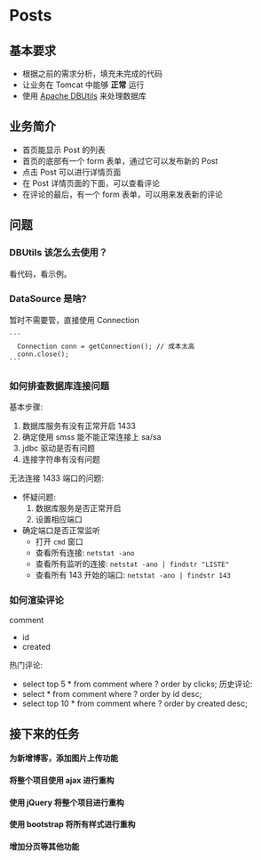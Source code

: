 # Posts

## 基本要求

- 根据之前的需求分析，填充未完成的代码
- 让业务在 Tomcat 中能够 **正常** 运行
- 使用 [Apache DBUtils](https://mvnrepository.com/search?q=dbutils) 来处理数据库

## 业务简介

- 首页能显示 Post 的列表
- 首页的底部有一个 form 表单，通过它可以发布新的 Post
- 点击 Post 可以进行详情页面
- 在 Post 详情页面的下面，可以查看评论
- 在评论的最后，有一个 form 表单，可以用来发表新的评论

## 问题
### DBUtils 该怎么去使用？

看代码，看示例。

### DataSource 是啥?

暂时不需要管，直接使用 Connection

    ```
      Connection conn = getConnection(); // 成本太高
      conn.close();
    ```
### 如何排查数据库连接问题

基本步骤:
1. 数据库服务有没有正常开启  1433
2. 确定使用 smss 能不能正常连接上 sa/sa
3. jdbc 驱动是否有问题
4. 连接字符串有没有问题

无法连接 1433 端口的问题:
- 怀疑问题:
  1. 数据库服务是否正常开启
  2. 设置相应端口
- 确定端口是否正常监听
  + 打开 `cmd` 窗口
  + 查看所有连接: `netstat -ano`
  + 查看所有监听的连接: `netstat -ano | findstr "LISTE"`
  + 查看所有 143 开始的端口: `netstat -ano | findstr 143`
  
### 如何渲染评论

comment
- id
- created 

热门评论:
- select top 5 * from comment where ? order by clicks;
历史评论:
- select * from comment where ? order by id desc;
- select top 10 * from comment where ? order by created desc;

## 接下来的任务

#### 为新增博客，添加图片上传功能
#### 将整个项目使用 ajax 进行重构
#### 使用 jQuery 将整个项目进行重构
#### 使用 bootstrap 将所有样式进行重构
#### 增加分页等其他功能
